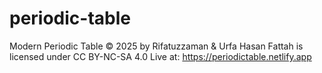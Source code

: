 # periodic-table 
Modern Periodic Table © 2025 by Rifatuzzaman & Urfa Hasan Fattah is licensed under CC BY-NC-SA 4.0
Live at: https://periodictable.netlify.app
